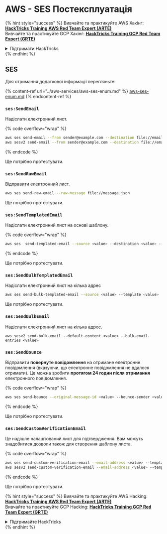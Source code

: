 # AWS - SES Постексплуатація

{% hint style="success" %}
Вивчайте та практикуйте AWS Хакінг:<img src="../../../.gitbook/assets/image (1) (1) (1) (1).png" alt="" data-size="line">[**HackTricks Training AWS Red Team Expert (ARTE)**](https://training.hacktricks.xyz/courses/arte)<img src="../../../.gitbook/assets/image (1) (1) (1) (1).png" alt="" data-size="line">\
Вивчайте та практикуйте GCP Хакінг: <img src="../../../.gitbook/assets/image (2) (1).png" alt="" data-size="line">[**HackTricks Training GCP Red Team Expert (GRTE)**<img src="../../../.gitbook/assets/image (2) (1).png" alt="" data-size="line">](https://training.hacktricks.xyz/courses/grte)

<details>

<summary>Підтримати HackTricks</summary>

* Перевірте [**плани підписки**](https://github.com/sponsors/carlospolop)!
* **Приєднуйтесь до** 💬 [**групи Discord**](https://discord.gg/hRep4RUj7f) або [**групи telegram**](https://t.me/peass) або **слідкуйте** за нами в **Twitter** 🐦 [**@hacktricks\_live**](https://twitter.com/hacktricks_live)**.**
* **Діліться хакерськими трюками, надсилаючи PR до** [**HackTricks**](https://github.com/carlospolop/hacktricks) та [**HackTricks Cloud**](https://github.com/carlospolop/hacktricks-cloud) репозиторіїв на github.

</details>
{% endhint %}

## SES

Для отримання додаткової інформації перегляньте:

{% content-ref url="../aws-services/aws-ses-enum.md" %}
[aws-ses-enum.md](../aws-services/aws-ses-enum.md)
{% endcontent-ref %}

### `ses:SendEmail`

Надіслати електронний лист.

{% code overflow="wrap" %}
```bash
aws ses send-email --from sender@example.com --destination file://emails.json --message file://message.json
aws sesv2 send-email --from sender@example.com --destination file://emails.json --message file://message.json
```
{% endcode %}

Ще потрібно протестувати.

### `ses:SendRawEmail`

Відправити електронний лист.
```bash
aws ses send-raw-email --raw-message file://message.json
```
Ще потрібно протестувати.

### `ses:SendTemplatedEmail`

Надіслати електронний лист на основі шаблону.

{% code overflow="wrap" %}
```bash
aws ses  send-templated-email --source <value> --destination <value> --template <value>
```
{% endcode %}

Ще потрібно протестувати.

### `ses:SendBulkTemplatedEmail`

Надіслати електронний лист на кілька адрес
```bash
aws ses send-bulk-templated-email --source <value> --template <value>
```
Ще потрібно протестувати.

### `ses:SendBulkEmail`

Надіслати електронний лист на кілька адрес.
```
aws sesv2 send-bulk-email --default-content <value> --bulk-email-entries <value>
```
### `ses:SendBounce`

Відправити **повернуте повідомлення** на отримане електронне повідомлення (вказуючи, що електронне повідомлення не вдалося отримати). Це можна зробити **протягом 24 годин після отримання** електронного повідомлення.

{% code overflow="wrap" %}
```bash
aws ses send-bounce --original-message-id <value> --bounce-sender <value> --bounced-recipient-info-list <value>
```
{% endcode %}

Ще потрібно протестувати.

### `ses:SendCustomVerificationEmail`

Це надішле налаштований лист для підтвердження. Вам можуть знадобитися дозволи також для створення шаблону листа.

{% code overflow="wrap" %}
```bash
aws ses send-custom-verification-email --email-address <value> --template-name <value>
aws sesv2 send-custom-verification-email --email-address <value> --template-name <value>
```
{% endcode %}

Ще потрібно протестувати.

{% hint style="success" %}
Вивчайте та практикуйте AWS Hacking:<img src="../../../.gitbook/assets/image (1) (1) (1) (1).png" alt="" data-size="line">[**HackTricks Training AWS Red Team Expert (ARTE)**](https://training.hacktricks.xyz/courses/arte)<img src="../../../.gitbook/assets/image (1) (1) (1) (1).png" alt="" data-size="line">\
Вивчайте та практикуйте GCP Hacking: <img src="../../../.gitbook/assets/image (2) (1).png" alt="" data-size="line">[**HackTricks Training GCP Red Team Expert (GRTE)**<img src="../../../.gitbook/assets/image (2) (1).png" alt="" data-size="line">](https://training.hacktricks.xyz/courses/grte)

<details>

<summary>Підтримайте HackTricks</summary>

* Перевірте [**плани підписки**](https://github.com/sponsors/carlospolop)!
* **Приєднуйтесь до** 💬 [**групи Discord**](https://discord.gg/hRep4RUj7f) або [**групи telegram**](https://t.me/peass) або **слідкуйте** за нами в **Twitter** 🐦 [**@hacktricks\_live**](https://twitter.com/hacktricks_live)**.**
* **Діліться хакерськими трюками, надсилаючи PR до** [**HackTricks**](https://github.com/carlospolop/hacktricks) та [**HackTricks Cloud**](https://github.com/carlospolop/hacktricks-cloud) репозиторіїв на github.

</details>
{% endhint %}
